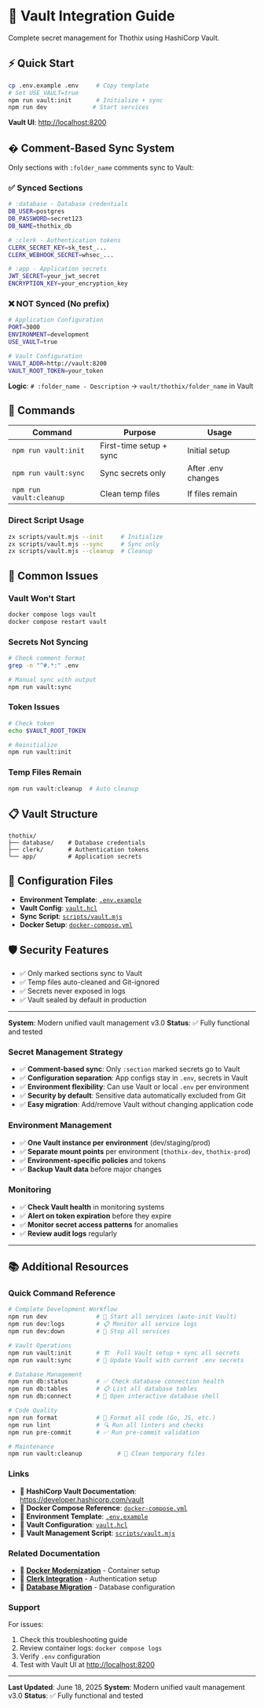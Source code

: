# 🔐 Vault Integration Guide

Complete secret management for Thothix using HashiCorp Vault.

## ⚡ Quick Start

```bash
cp .env.example .env     # Copy template
# Set USE_VAULT=true
npm run vault:init       # Initialize + sync
npm run dev             # Start services
```

**Vault UI**: <http://localhost:8200>

## � Comment-Based Sync System

Only sections with `:folder_name` comments sync to Vault:

### ✅ Synced Sections

```bash
# :database - Database credentials
DB_USER=postgres
DB_PASSWORD=secret123
DB_NAME=thothix_db

# :clerk - Authentication tokens
CLERK_SECRET_KEY=sk_test_...
CLERK_WEBHOOK_SECRET=whsec_...

# :app - Application secrets
JWT_SECRET=your_jwt_secret
ENCRYPTION_KEY=your_encryption_key
```

### ❌ NOT Synced (No prefix)

```bash
# Application Configuration
PORT=3000
ENVIRONMENT=development
USE_VAULT=true

# Vault Configuration
VAULT_ADDR=http://vault:8200
VAULT_ROOT_TOKEN=your_token
```

**Logic**: `# :folder_name - Description` → `vault/thothix/folder_name` in Vault

## 🎯 Commands

| Command                 | Purpose                 | Usage              |
| ----------------------- | ----------------------- | ------------------ |
| `npm run vault:init`    | First-time setup + sync | Initial setup      |
| `npm run vault:sync`    | Sync secrets only       | After .env changes |
| `npm run vault:cleanup` | Clean temp files        | If files remain    |

### Direct Script Usage

```bash
zx scripts/vault.mjs --init     # Initialize
zx scripts/vault.mjs --sync     # Sync only
zx scripts/vault.mjs --cleanup  # Cleanup
```

## 🚨 Common Issues

### Vault Won't Start

```bash
docker compose logs vault
docker compose restart vault
```

### Secrets Not Syncing

```bash
# Check comment format
grep -n "^#.*:" .env

# Manual sync with output
npm run vault:sync
```

### Token Issues

```bash
# Check token
echo $VAULT_ROOT_TOKEN

# Reinitialize
npm run vault:init
```

### Temp Files Remain

```bash
npm run vault:cleanup  # Auto cleanup
```

## 📋 Vault Structure

```text
thothix/
├── database/    # Database credentials
├── clerk/       # Authentication tokens
└── app/         # Application secrets
```

## 🔧 Configuration Files

- **Environment Template**: [`.env.example`](../.env.example)
- **Vault Config**: [`vault.hcl`](../vault.hcl)
- **Sync Script**: [`scripts/vault.mjs`](../scripts/vault.mjs)
- **Docker Setup**: [`docker-compose.yml`](../docker-compose.yml)

## 🛡️ Security Features

- ✅ Only marked sections sync to Vault
- ✅ Temp files auto-cleaned and Git-ignored
- ✅ Secrets never exposed in logs
- ✅ Vault sealed by default in production

---

**System**: Modern unified vault management v3.0
**Status**: ✅ Fully functional and tested


### Secret Management Strategy

- ✅ **Comment-based sync**: Only `:section` marked secrets go to Vault
- ✅ **Configuration separation**: App configs stay in `.env`, secrets in Vault
- ✅ **Environment flexibility**: Can use Vault or local `.env` per environment
- ✅ **Security by default**: Sensitive data automatically excluded from Git
- ✅ **Easy migration**: Add/remove Vault without changing application code

### Environment Management

- ✅ **One Vault instance per environment** (dev/staging/prod)
- ✅ **Separate mount points** per environment (`thothix-dev`, `thothix-prod`)
- ✅ **Environment-specific policies** and tokens
- ✅ **Backup Vault data** before major changes

### Monitoring

- ✅ **Check Vault health** in monitoring systems
- ✅ **Alert on token expiration** before they expire
- ✅ **Monitor secret access patterns** for anomalies
- ✅ **Review audit logs** regularly

---

## 📚 Additional Resources

### Quick Command Reference

```bash
# Complete Development Workflow
npm run dev              # 🚀 Start all services (auto-init Vault)
npm run dev:logs         # 📋 Monitor all service logs
npm run dev:down         # 🛑 Stop all services

# Vault Operations
npm run vault:init       # 🏗️  Full Vault setup + sync all secrets
npm run vault:sync       # 🔄 Update Vault with current .env secrets

# Database Management
npm run db:status        # ✅ Check database connection health
npm run db:tables        # 📋 List all database tables
npm run db:connect       # 🔗 Open interactive database shell

# Code Quality
npm run format           # 🎨 Format all code (Go, JS, etc.)
npm run lint             # 🔍 Run all linters and checks
npm run pre-commit       # ✅ Run pre-commit validation

# Maintenance
npm run vault:cleanup          # 🧹 Clean temporary files
```

### Links

- 🔗 **HashiCorp Vault Documentation**: <https://developer.hashicorp.com/vault>
- 🔗 **Docker Compose Reference**: [`docker-compose.yml`](../docker-compose.yml)
- 🔗 **Environment Template**: [`.env.example`](../.env.example)
- 🔗 **Vault Configuration**: [`vault.hcl`](../vault.hcl)
- 🔗 **Vault Management Script**: [`scripts/vault.mjs`](../scripts/vault.mjs)

### Related Documentation

- 📖 **[Docker Modernization](./DOCKER_MODERNIZATION.md)** - Container setup
- 📖 **[Clerk Integration](./CLERK_INTEGRATION.md)** - Authentication setup
- 📖 **[Database Migration](./DB_MIGRATION.md)** - Database configuration

### Support

For issues:

1. Check this troubleshooting guide
2. Review container logs: `docker compose logs`
3. Verify `.env` configuration
4. Test with Vault UI at <http://localhost:8200>

---

**Last Updated**: June 18, 2025
**System**: Modern unified vault management v3.0
**Status**: ✅ Fully functional and tested
